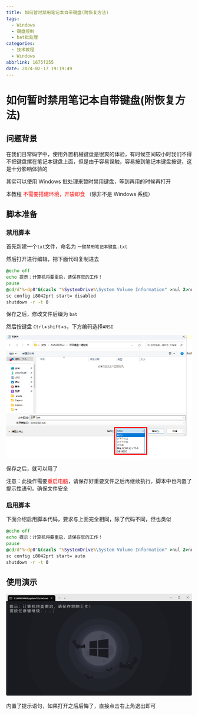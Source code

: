 ```yaml
---
title: 如何暂时禁用笔记本自带键盘(附恢复方法)
tags:
  - Windows
  - 键盘控制
  - bat批处理
categories:
  - 技术教程
  - Windows
abbrlink: 1675f255
date: 2024-02-17 19:19:49
---
```


# 如何暂时禁用笔记本自带键盘(附恢复方法)

## 问题背景

在我们日常码字中，使用外置机械键盘是很爽的体验，有时候空间较小时我们不得不把键盘摞在笔记本键盘上面，但是由于容易误触，容易按到笔记本键盘按键，这是十分影响体验的

其实可以使用 Windows 批处理来暂时禁用键盘，等到再用的时候再打开

本教程 <span style="color:#FF0000;"> 不需要搭建环境，开袋即食 </span>（除非不是 Windows 系统）

## 脚本准备

### 禁用脚本

首先新建一个`txt`文件，命名为 `一键禁用笔记本键盘.txt`

然后打开进行编辑，把下面代码复制进去

```bat
@echo off
echo 提示：计算机将要重启，请保存您的工作！
pause
@cd/d"%~dp0"&(cacls "%SystemDrive%\System Volume Information" >nul 2>nul)||(start "" mshta vbscript:CreateObject^("Shell.Application"^).ShellExecute^("%~nx0"," %*","","runas",1^)^(window.close^)&exit /b)
sc config i8042prt start= disabled
shutdown -r -t 0
```

保存之后，修改文件后缀为 `bat`

然后按键盘 `Ctrl`+`shift`+`s`，下方编码选择`ANSI`

![image-20240217192852252](../img/Windows_keyboard/image-20240217192852252.png)

保存之后，就可以用了

注意：此操作需要<span style="color:#FF0000;">重启电脑</span>，请保存好重要文件之后再继续执行，脚本中也内置了提示性语句。确保文件安全

### 启用脚本

下面介绍启用脚本代码，要求与上面完全相同，除了代码不同，但也类似

```bat
@echo off
echo 提示：计算机将要重启，请保存您的工作！
pause
@cd/d"%~dp0"&(cacls "%SystemDrive%\System Volume Information" >nul 2>nul)||(start "" mshta vbscript:CreateObject^("Shell.Application"^).ShellExecute^("%~nx0"," %*","","runas",1^)^(window.close^)&exit /b)
sc config i8042prt start= auto
shutdown -r -t 0

```

## 使用演示

![image-20240217193145664](../img/Windows_keyboard/image-20240217193145664.png)

内置了提示语句，如果打开之后后悔了，直接点击右上角退出即可
